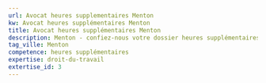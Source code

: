 ```yaml
---
url: Avocat heures supplementaires Menton
kw: Avocat heures supplémentaires Menton
title: Avocat heures supplémentaires Menton
description: Menton - confiez-nous votre dossier heures supplémentaires
tag_ville: Menton
competence: heures supplémentaires
expertise: droit-du-travail
extertise_id: 3
---
```

